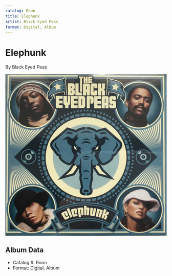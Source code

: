 ```yaml
---
catalog: Roon
title: Elephunk
artist: Black Eyed Peas
format: Digital, Album
---
```


# Elephunk

By Black Eyed Peas

![](../../assets/albumcovers/Black_Eyed_Peas-Elephunk.png)

## Album Data

- Catalog #: Roon
- Format: Digital, Album


